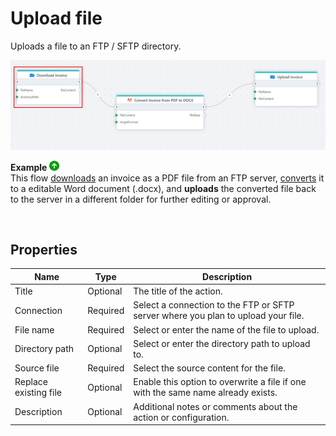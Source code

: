 # Upload file

Uploads a file to an FTP / SFTP directory.

![img](../../../../images/flow/ftp-download-file-as-byte-array.png)

**Example** ![img](../../../../images/strz.jpg)  
This flow [downloads](download-file-as-byte-array.md) an invoice as a PDF file from an FTP server, [converts](../adobe/pdf-to-non-pdf-as-byte-array.md) it to a editable Word document (.docx), and **uploads** the converted file back to the server in a different folder for further editing or approval.

<br/>

## Properties 

| Name                  | Type      | Description                                                                 |
|-----------------------|-----------|-----------------------------------------------------------------------------|
| Title                 | Optional  | The title of the action.                                                   |
| Connection            | Required  | Select a connection to the FTP or SFTP server where you plan to upload your file. |
| File name             | Required  | Select or enter the name of the file to upload.                            |
| Directory path        | Optional  | Select or enter the directory path to upload to.                           |
| Source file           | Required  | Select the source content for the file.                                    |
| Replace existing file | Optional  | Enable this option to overwrite a file if one with the same name already exists. |
| Description   | Optional | Additional notes or comments about the action or configuration. |
